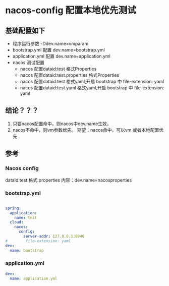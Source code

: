 # nacos-config 配置本地优先测试

## 基础配置如下
- 程序运行参数 -Ddev.name=vmparam
- bootstrap.yml 配置 dev.name=bootstrap.yml
- application.yml 配置 dev.name=application.yml
- nacos 测试配置
  - nacos 配置dataid:test  格式Properties
  - nacos 配置dataid:test.properties  格式Properties
  - nacos 配置dataid:test  格式yaml,开启 bootstrap 中 file-extension: yaml
  - nacos 配置dataid:test.yaml  格式yaml,开启 bootstrap 中 file-extension: yaml

## 结论？？？
1. 只要nacos配置命中，则nacos中dev.name生效。
2. nacos不命中，则vm参数优先。
期望：nacos命中，可以vm 或者本地配置优先

## 参考
### Nacos config
dataId:test
格式:properties
内容：dev.name=nacosproperties

### bootstrap.yml
```yml

spring:
  application:
    name: test
  cloud:
    nacos:
      config:
        server-addr: 127.0.0.1:8848
#        file-extension: yaml
dev:
  name: bootstrap
```
### application.yml
```yml
dev:
  name: application.yml
```